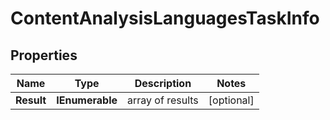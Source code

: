 # ContentAnalysisLanguagesTaskInfo


## Properties

| Name | Type | Description | Notes |
|------------ | ------------- | ------------- | -------------|
**Result** | **IEnumerable<ContentAnalysisLanguagesResultInfo>** | array of results |[optional]|